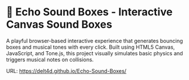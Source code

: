 # 🎵 Echo Sound Boxes - Interactive Canvas Sound Boxes
A playful browser-based interactive experience that generates bouncing boxes and musical tones with every click. Built using HTML5 Canvas, JavaScript, and Tone.js, this project visually simulates basic physics and triggers musical notes on collisions.

URL: https://delt4d.github.io/Echo-Sound-Boxes/